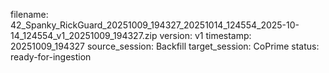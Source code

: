 filename: 42_Spanky_RickGuard_20251009_194327_20251014_124554_2025-10-14_124554_v1_20251009_194327.zip
version: v1
timestamp: 20251009_194327
source_session: Backfill
target_session: CoPrime
status: ready-for-ingestion

